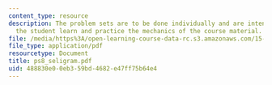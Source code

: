 ```yaml
---
content_type: resource
description: The problem sets are to be done individually and are intended to help
  the student learn and practice the mechanics of the course material.
file: /media/https%3A/open-learning-course-data-rc.s3.amazonaws.com/15-501-introduction-to-financial-and-managerial-accounting-spring-2004/488830e00eb359bd4682e47ff75b64e4_ps8_seligram.pdf
file_type: application/pdf
resourcetype: Document
title: ps8_seligram.pdf
uid: 488830e0-0eb3-59bd-4682-e47ff75b64e4
---
```

